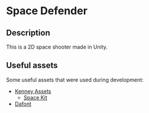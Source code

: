 # Space Defender

## Description

This is a 2D space shooter made in Unity.

## Useful assets

Some useful assets that were used during development:

* [Kenney Assets](https://kenney.nl)
    * [Space Kit](https://kenney.nl/assets/space-kit)
* [Dafont](https://www.dafont.com/)